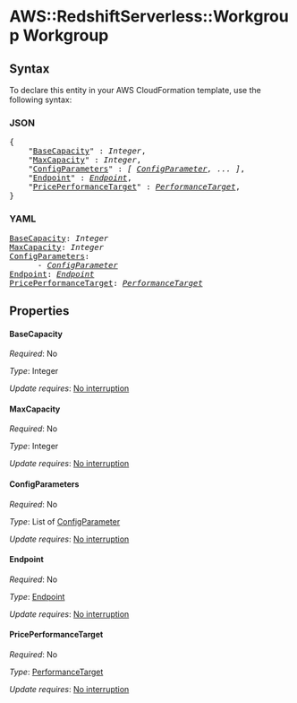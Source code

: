 # AWS::RedshiftServerless::Workgroup Workgroup

## Syntax

To declare this entity in your AWS CloudFormation template, use the following syntax:

### JSON

<pre>
{
    "<a href="#basecapacity" title="BaseCapacity">BaseCapacity</a>" : <i>Integer</i>,
    "<a href="#maxcapacity" title="MaxCapacity">MaxCapacity</a>" : <i>Integer</i>,
    "<a href="#configparameters" title="ConfigParameters">ConfigParameters</a>" : <i>[ <a href="configparameter.md">ConfigParameter</a>, ... ]</i>,
    "<a href="#endpoint" title="Endpoint">Endpoint</a>" : <i><a href="endpoint.md">Endpoint</a></i>,
    "<a href="#priceperformancetarget" title="PricePerformanceTarget">PricePerformanceTarget</a>" : <i><a href="performancetarget.md">PerformanceTarget</a></i>,
}
</pre>

### YAML

<pre>
<a href="#basecapacity" title="BaseCapacity">BaseCapacity</a>: <i>Integer</i>
<a href="#maxcapacity" title="MaxCapacity">MaxCapacity</a>: <i>Integer</i>
<a href="#configparameters" title="ConfigParameters">ConfigParameters</a>: <i>
      - <a href="configparameter.md">ConfigParameter</a></i>
<a href="#endpoint" title="Endpoint">Endpoint</a>: <i><a href="endpoint.md">Endpoint</a></i>
<a href="#priceperformancetarget" title="PricePerformanceTarget">PricePerformanceTarget</a>: <i><a href="performancetarget.md">PerformanceTarget</a></i>
</pre>

## Properties

#### BaseCapacity

_Required_: No

_Type_: Integer

_Update requires_: [No interruption](https://docs.aws.amazon.com/AWSCloudFormation/latest/UserGuide/using-cfn-updating-stacks-update-behaviors.html#update-no-interrupt)

#### MaxCapacity

_Required_: No

_Type_: Integer

_Update requires_: [No interruption](https://docs.aws.amazon.com/AWSCloudFormation/latest/UserGuide/using-cfn-updating-stacks-update-behaviors.html#update-no-interrupt)

#### ConfigParameters

_Required_: No

_Type_: List of <a href="configparameter.md">ConfigParameter</a>

_Update requires_: [No interruption](https://docs.aws.amazon.com/AWSCloudFormation/latest/UserGuide/using-cfn-updating-stacks-update-behaviors.html#update-no-interrupt)

#### Endpoint

_Required_: No

_Type_: <a href="endpoint.md">Endpoint</a>

_Update requires_: [No interruption](https://docs.aws.amazon.com/AWSCloudFormation/latest/UserGuide/using-cfn-updating-stacks-update-behaviors.html#update-no-interrupt)

#### PricePerformanceTarget

_Required_: No

_Type_: <a href="performancetarget.md">PerformanceTarget</a>

_Update requires_: [No interruption](https://docs.aws.amazon.com/AWSCloudFormation/latest/UserGuide/using-cfn-updating-stacks-update-behaviors.html#update-no-interrupt)
